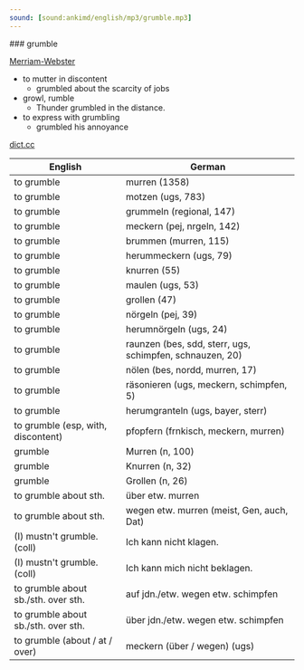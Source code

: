 ```yaml
---
sound: [sound:ankimd/english/mp3/grumble.mp3]
---
```


\### grumble

[Merriam-Webster](https://www.merriam-webster.com/dictionary/grumble)

- to mutter in discontent
    - grumbled about the scarcity of jobs
- growl, rumble
    - Thunder grumbled in the distance.
- to express with grumbling
    - grumbled his annoyance

[dict.cc](https://www.dict.cc/grumble)

| English        | German       |
| -------------- | ------------ |
| to grumble | murren (1358) |
| to grumble | motzen (ugs, 783) |
| to grumble | grummeln (regional, 147) |
| to grumble | meckern (pej, nrgeln, 142) |
| to grumble | brummen (murren, 115) |
| to grumble | herummeckern (ugs, 79) |
| to grumble | knurren (55) |
| to grumble | maulen (ugs, 53) |
| to grumble | grollen (47) |
| to grumble | nörgeln (pej, 39) |
| to grumble | herumnörgeln (ugs, 24) |
| to grumble | raunzen (bes, sdd, sterr, ugs, schimpfen, schnauzen, 20) |
| to grumble | nölen (bes, nordd, murren, 17) |
| to grumble | räsonieren (ugs, meckern, schimpfen, 5) |
| to grumble | herumgranteln (ugs, bayer, sterr) |
| to grumble (esp, with, discontent) | pfopfern (frnkisch, meckern, murren) |
| grumble | Murren (n, 100) |
| grumble | Knurren (n, 32) |
| grumble | Grollen (n, 26) |
| to grumble about sth. | über etw. murren |
| to grumble about sth. | wegen etw. murren (meist, Gen, auch, Dat) |
| (I) mustn't grumble. (coll) | Ich kann nicht klagen. |
| (I) mustn't grumble. (coll) | Ich kann mich nicht beklagen. |
| to grumble about sb./sth. over sth. | auf jdn./etw. wegen etw. schimpfen |
| to grumble about sb./sth. over sth. | über jdn./etw. wegen etw. schimpfen |
| to grumble (about / at / over) | meckern (über / wegen) (ugs) |
